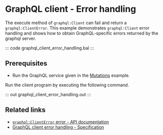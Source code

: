 # GraphQL client - Error handling

The execute method of `graphql:Client` can fail and return a `graphql:ClientError`. This example demonstrates `graphql:Client` error handling and shows how to obtain GraphQL-specific errors returned by the graphql server.

::: code graphql_client_error_handling.bal :::

## Prerequisites
- Run the GraphQL service given in the [Mutations](https://ballerina.io/learn/by-example/graphql-mutations/) example.

Run the client program by executing the following command.

::: out graphql_client_error_handling.out :::

## Related links
- [`graphql:ClientError` error - API documentation](https://lib.ballerina.io/ballerina/graphql/latest/errors#ClientError)
- [GraphQL client error handling - Specification](/spec/graphql/#255-client-error-handling)
